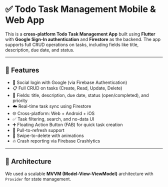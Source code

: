 # ✅ Todo Task Management Mobile & Web App

This is a **cross-platform Todo Task Management App** built using **Flutter** with **Google Sign-In authentication** and **Firestore** as the backend. The app supports full CRUD operations on tasks, including fields like title, description, due date, and status.

---

## 🚀 Features

- 🔐 Social login with Google (via Firebase Authentication)
- 📋 Full CRUD on tasks (Create, Read, Update, Delete)
- 📆 Fields: title, description, due date, status (open/completed), and priority
- ☁️ Real-time task sync using Firestore
- 🌐 Cross-platform: Web + Android + iOS
- ✅ Task filtering, search, and no-data UI
- ➕ Floating Action Button (FAB) for quick task creation
- 🔁 Pull-to-refresh support
- 🧹 Swipe-to-delete with animations
- 🔥 Crash reporting via Firebase Crashlytics

---

## 🧱 Architecture

We used a scalable **MVVM (Model-View-ViewModel)** architecture with `Provider` for state management.

